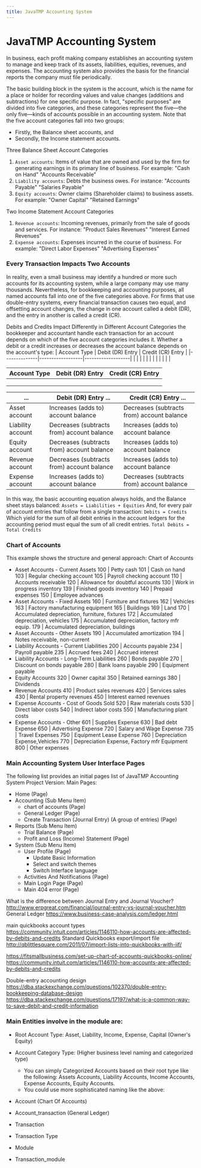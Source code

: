 ```yaml
---
title: JavaTMP Accounting System
---
```

# JavaTMP Accounting System

In business, each profit making company establishes an accounting system to manage and keep track of its
assets, liabilities, equities, revenues, and expenses.
The accounting system also provides the basis for the financial reports the company must file periodically.

The basic building block in the system is the account, which is the name for a place or holder for recording values and value changes
(additions and subtractions) for one specific purpose. In fact, "specific purposes" are divided into five categories,
and these categories represent the five—the only five—kinds of accounts possible in an accounting system.
Note that the five account categories fall into two groups:
- Firstly, the Balance sheet accounts, and
- Secondly, the Income statement accounts.

Three Balance Sheet Account Categories
1. `Asset accounts`: Items of value that are owned and used by the firm for generating earnings
in its primary line of business. For example:
    "Cash on Hand"
    "Accounts Receivable"
2. `Liability accounts`: Debts the business owes. For instance:
    "Accounts Payable"
    "Salaries Payable"
3. `Equity accounts`: Owner claims (Shareholder claims) to business assets. For example:
    "Owner Capital"
    "Retained Earnings"

Two Income Statement Account Categories
1. `Revenue accounts`: Incoming revenues, primarily from the sale of goods and services.
    For instance:
    "Product Sales Revenues"
    "Interest Earned Revenues"
2. `Expense accounts`: Expenses incurred in the course of business. For example:
    "Direct Labor Expenses"
    "Advertising Expenses"

### Every Transaction Impacts Two Accounts
In reality, even a small business may identify a hundred or more such accounts for its accounting system,
while a large company may use many thousands. Nevertheless, for bookkeeping and accounting purposes,
all named accounts fall into one of the five categories above.
For firms that use double-entry systems, every financial transaction causes two equal, and offsetting account changes,
the change in one account called a debit (DR), and the entry in another is called a credit (CR).

Debits and Credits Impact Differently in Different Account Categories
the bookkeeper and accountant handle each transaction for an account depends on which of the five account categories includes it.
Whether a debit or a credit increases or decreases the account balance depends on the account's type:
| Account Type | Debit (DR) Entry | Credit (CR) Entry |
|--------------|------------------|-------------------|
|  |  |  |
|  |  |  |
|  |  |  |

| Account Type 	| Debit (DR) Entry 	| Credit (CR) Entry 	|
|--------------	|------------------	|-------------------	|
|  	|  	|  	|
|  	|  	|  	|
|  	|  	|  	|


| ...     |Debit (DR) Entry ... | Credit (CR) Entry ...|
|--|-- | --|
|Asset account | Increases (adds to) account balance | Decreases (subtracts from) account balance|
|Liability account | Decreases (subtracts from) account balance | Increases (adds to) account balance|
|Equity account | Decreases (subtracts from) account balance | Increases (adds to) account balance|
|Revenue account | Decreases (subtracts from) account balance | Increases (adds to) account balance|
|Expense account | Increases (adds to) account balance | Decreases (subtracts from) account balance|

In this way, the basic accounting equation always holds, and the Balance sheet stays balanced:
    `Assets = Liabilities + Equities`
And, for every pair of account entries that follow from a single transaction:
    `Debits = Credits`
Which yield for the sum of all debit entries in the account ledgers for the accounting period must equal
the sum of all credit entries.
    `Total Debits = Total Credits`

### Chart of Accounts
This example shows the structure and general approach:
Chart of Accounts
- Asset Accounts - Current Assets
100 | Petty cash
101 | Cash on hand
103 | Regular checking account
105 | Payroll checking account
110 | Accounts receivable
120 | Allowance for doubtful accounts
130 | Work in progress inventory
139 | Finished goods inventory
140 | Prepaid expenses
150 | Employee advances
- Asset Accounts - Fixed Assets
160 | Furniture and fixtures
162 | Vehicles
163 | Factory manufacturing equipment
165 | Buildings
169 | Land
170 | Accumulated depreciation, furniture, fixtures
172 | Accumulated depreciation, vehicles
175 | Accumulated depreciation, factory mfr equip.
179 | Accumulated depreciation, buildings
- Asset Accounts - Other Assets
190 | Accumulated amortization
194 | Notes receivable, non-current
- Liability Accounts - Current Liabilities
200 | Accounts payable
234 | Payroll payable
235 | Accrued fees
240 | Accrued interest
- Liability Accounts - Long-Term Liabilities
260 | Bonds payable
270 | Discount on bonds payable
280 | Bank loans payable
290 | Equipment payable
- Equity Accounts
320 | Owner capital
350 | Retained earnings
380 | Dividends
- Revenue Accounts
410 | Product sales revenues
420 | Services sales
430 | Rental property revenues
450 | Interest earned revenues
- Expense Accounts - Cost of Goods Sold
520 | Raw materials costs
530 | Direct labor costs
540 | Indirect labor costs
550 | Manufacturing plant costs
- Expense Accounts - Other
601 | Supplies Expense
630 | Bad debt Expense
650 | Advertising Expense
720 | Salary and Wage Expense
735 | Travel Expenses
750 | Equipment Lease Expense
760 | Depreciation Expense,Vehicles
770 | Depreciation Expense, Factory mfr Equipment
800 | Other expenses

### Main Accounting System User Interface Pages
The following list provides an initial pages list of JavaTMP Accounting System Project Version:
Main Pages:
- Home (Page)
- Accounting (Sub Menu Item)
    - chart of accounts (Page)
    - General Ledger (Page)
    - Create Transaction (Journal Entry) (A group of entries) (Page)
- Reports (Sub Menu Item)
    - Trial Balance (Page)
    - Profit and Loss (Income) Statement (Page)
- System (Sub Menu Item)
    - User Profile (Page)
        - Update Basic Information
        - Select and switch themes
        - Switch Interface language
    - Activities And Notifications (Page)
    - Main Login Page (Page)
    - Main 404 error (Page)

What is the difference between Journal Entry and Journal Voucher?
http://www.erpgreat.com/financial/journal-entry-vs-journal-voucher.htm
General Ledger
https://www.business-case-analysis.com/ledger.html

main quickbooks account types
https://community.intuit.com/articles/1146110-how-accounts-are-affected-by-debits-and-credits
Standard Quickbooks export/import file
http://qblittlesquare.com/2011/07/import-lists-into-quickbooks-with-iif/

https://fitsmallbusiness.com/set-up-chart-of-accounts-quickbooks-online/
https://community.intuit.com/articles/1146110-how-accounts-are-affected-by-debits-and-credits

Double-entry accounting design
https://dba.stackexchange.com/questions/102370/double-entry-bookkeeping-database-design
https://dba.stackexchange.com/questions/17197/what-is-a-common-way-to-save-debit-and-credit-information

### Main Entities involve in the module are:
- Root Account Type: Asset, Liability, Income, Expense, Capital (Owner's Equity)
- Account Category Type: (Higher business level naming and categorized type)
    - You can simply Categorized Accounts based on their root type like the following: Assets Accounts, Liability Accounts, Income Accounts, Expense Accounts, Equity Accounts.
    - You could use more sophisticated naming like the above:

- Account (Chart Of Accounts)
- Account_transaction (General Ledger)
- Transaction
- Transaction Type
- Module
- Transaction_module


